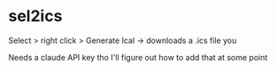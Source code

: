 # sel2ics
Select > right click > Generate Ical -> downloads a .ics file you

Needs a claude API key tho I'll figure out how to add that at some point

